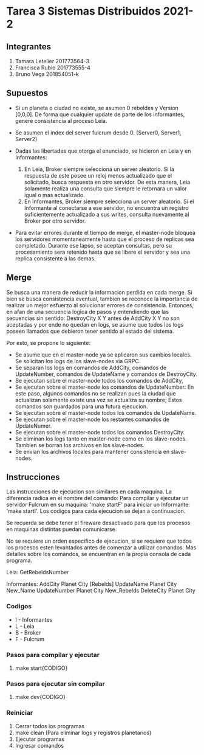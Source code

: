 # Tarea 3 Sistemas Distribuidos 2021-2

## Integrantes

1. Tamara Letelier     201773564-3
1. Francisca Rubio     201773555-4
1. Bruno Vega          201854051-k

## Supuestos
- Si un planeta o ciudad no existe, se asumen 0 rebeldes y Version [0,0,0]. De forma que cualquier update de parte de los informantes, genere consistencia al proceso Leia.

- Se asumen el index del server fulcrum desde 0. (Server0, Server1, Server2)

- Dadas las libertades que otorga el enunciado, se hicieron en Leia y en Informantes:
    1. En Leia, Broker siempre selecciona un server aleatorio. Si la respuesta de este posee un reloj menos actualizado que el solicitado, busca respuesta en otro servidor. De esta manera, Leia solamente realiza una consulta que siempre le retornara un valor igual o mas actualizado.
    1. En Informantes, Broker siempre selecciona un server aleatorio. Si el Informante al conectarse a ese servidor, no encuentra un registro suficientemente actualizado a sus writes, consulta nuevamente al Broker por otro servidor.

- Para evitar errores durante el tiempo de merge, el master-node bloquea los servidores momentaneamente hasta que el proceso de replicas sea completado. Durante ese lapso, se aceptan consultas, pero su procesamiento sera retenido hasta que se libere el servidor y sea una replica consistente a las demas.

## Merge

Se busca una manera de reducir la informacion perdida en cada merge. Si bien se busca consistencia eventual, tambien se reconoce la importancia de realizar un mejor esfuerzo al solucionar errores de consistencia. Entonces, en afan de una secuencia logica de pasos y entendiendo que las secuencias sin sentido: DestroyCity X Y antes de AddCity X Y no son aceptadas y por ende no quedan en logs, se asume que todos los logs poseen llamados que debieron tener sentido al estado del sistema.

Por esto, se propone lo siguiente:

- Se asume que en el master-node ya se aplicaron sus cambios locales. Se solicitan los logs de los slave-nodes via GRPC.
- Se separan los logs en comandos de AddCity, comandos de UpdateNumber, comandos de UpdateName y comandos de DestroyCity.
- Se ejecutan sobre el master-node todos los comandos de AddCity,
- Se ejecutan sobre el master-node los comandos de UpdateNumber: En este paso, algunos comandos no se realizan pues la ciudad que actualizan solamente existe una vez se actualiza su nombre; Estos comandos son guardados para una futura ejecucion.
- Se ejecutan sobre el master-node todos los comandos de UpdateName.
- Se ejecutan sobre el master-node los restantes comandos de UpdateNumer.
- Se ejecutan sobre el master-node todos los comandos DestroyCity.
- Se eliminan los logs tanto en master-node como en los slave-nodes. Tambien se borran los archivos en los slave-nodes.
- Se envian los archivos locales para mantener consistencia en slave-nodes.

## Instrucciones

Las instrucciones de ejecucion son similares en cada maquina. La diferencia radica en el nombre del comando: Para compilar y ejecutar un servidor Fulcrum en su maquina: 'make startF' para iniciar un Informante: 'make startI'. Los codigos para cada ejecucion se dejan a continuacion.

Se recuerda se debe tener el fireware desactivado para que los procesos en maquinas distintas puedan comunicarse.

No se requiere un orden especifico de ejecucion, si se requiere que todos los procesos esten levantados antes de comenzar a utilizar comandos. Mas detalles sobre los comandos, se encuentran en la propia consola de cada programa.

Leia:
    GetRebeldsNumber

Informantes:
    AddCity Planet City [Rebelds]
    UpdateName Planet City New_Name
    UpdateNumber Planet City New_Rebelds
    DeleteCity Planet City

### Codigos

- I - Informantes
- L - Leia
- B - Broker
- F - Fulcrum

### Pasos para compilar y ejecutar

1. make start{CODIGO}

### Pasos para ejecutar sin compilar

1. make dev{CODIGO}

### Reiniciar

1. Cerrar todos los programas
1. make clean (Para eliminar logs y registros planetarios)
1. Ejecutar programas
1. Ingresar comandos
